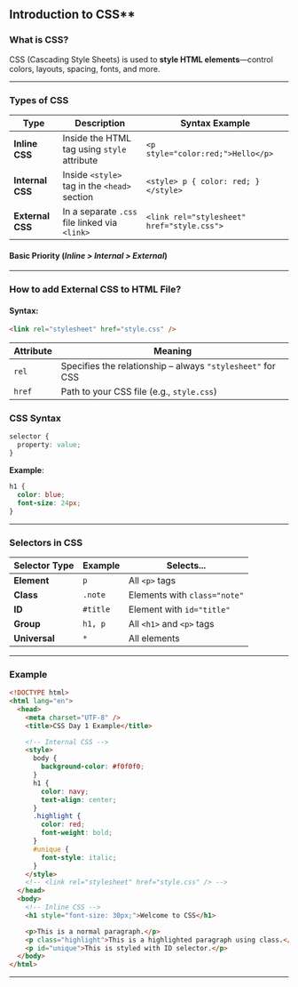 ## Introduction to CSS\*\*

### What is CSS?

CSS (Cascading Style Sheets) is used to **style HTML elements**—control colors, layouts, spacing, fonts, and more.

---

### Types of CSS

| Type             | Description                                   | Syntax Example                             |
| ---------------- | --------------------------------------------- | ------------------------------------------ |
| **Inline CSS**   | Inside the HTML tag using `style` attribute   | `<p style="color:red;">Hello</p>`          |
| **Internal CSS** | Inside `<style>` tag in the `<head>` section  | `<style> p { color: red; } </style>`       |
| **External CSS** | In a separate `.css` file linked via `<link>` | `<link rel="stylesheet" href="style.css">` |

#### Basic Priority (**_Inline > Internal > External_**)

---

### How to add External CSS to HTML File?

#### **Syntax:**

```html
<link rel="stylesheet" href="style.css" />
```
| Attribute | Meaning                                                    |
| --------- | ---------------------------------------------------------- |
| `rel`     | Specifies the relationship – always `"stylesheet"` for CSS |
| `href`    | Path to your CSS file (e.g., `style.css`)                  |


### CSS Syntax

```css
selector {
  property: value;
}
```

**Example**:

```css
h1 {
  color: blue;
  font-size: 24px;
}
```

---

### Selectors in CSS

| Selector Type | Example  | Selects...                   |
| ------------- | -------- | ---------------------------- |
| **Element**   | `p`      | All `<p>` tags               |
| **Class**     | `.note`  | Elements with `class="note"` |
| **ID**        | `#title` | Element with `id="title"`    |
| **Group**     | `h1, p`  | All `<h1>` and `<p>` tags    |
| **Universal** | `*`      | All elements                 |

---

### Example

```html
<!DOCTYPE html>
<html lang="en">
  <head>
    <meta charset="UTF-8" />
    <title>CSS Day 1 Example</title>

    <!-- Internal CSS -->
    <style>
      body {
        background-color: #f0f0f0;
      }
      h1 {
        color: navy;
        text-align: center;
      }
      .highlight {
        color: red;
        font-weight: bold;
      }
      #unique {
        font-style: italic;
      }
    </style>
    <!-- <link rel="stylesheet" href="style.css" /> -->
  </head>
  <body>
    <!-- Inline CSS -->
    <h1 style="font-size: 30px;">Welcome to CSS</h1>

    <p>This is a normal paragraph.</p>
    <p class="highlight">This is a highlighted paragraph using class.</p>
    <p id="unique">This is styled with ID selector.</p>
  </body>
</html>
```

---
